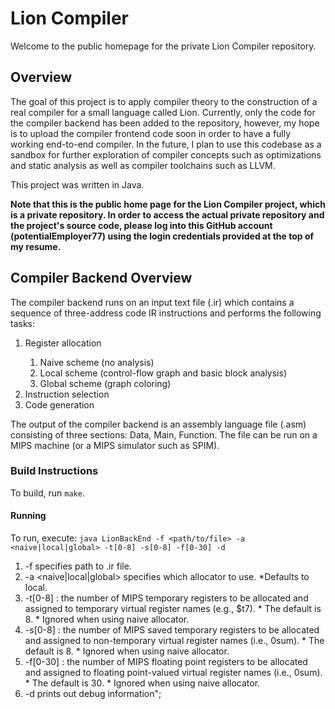 # Lion Compiler
Welcome to the public homepage for the private Lion Compiler repository.

## Overview
The goal of this project is to apply compiler theory to the construction of a real compiler for a small language called Lion. Currently, only the code for the compiler backend has been added to the repository, however, my hope is to upload the compiler frontend code soon in order to have a fully working end-to-end compiler. In the future, I plan to use this codebase as a sandbox for further exploration of compiler concepts such as optimizations and static analysis as well as compiler toolchains such as LLVM.

This project was written in Java.

<strong>Note that this is the public home page for the Lion Compiler project, which is a private repository. In order to access the actual private repository and the project's source code, please log into this GitHub account (potentialEmployer77) using the login credentials provided at the top of my resume.</strong>

## Compiler Backend Overview

The compiler backend runs on an input text file (.ir) which contains a sequence of three-address code IR instructions and performs the following tasks:

<ol>
  <li>Register allocation</li>
  <ol>
    <li>Naive scheme (no analysis)</li>
    <li>Local scheme (control-flow graph and basic block analysis)</li>
    <li>Global scheme (graph coloring)</li>
  </ol>
  <li>Instruction selection</li>
  <li>Code generation</li>
</ol>

The output of the compiler backend is an assembly language file (.asm) consisting of three sections: Data, Main, Function. The file can be run on a MIPS machine (or a MIPS simulator such as SPIM).

### Build Instructions

To build, run `make`.

#### Running

To run, execute:
`java LionBackEnd -f <path/to/file> -a <naive|local|global> -t[0-8] -s[0-8] -f[0-30] -d`
  1. -f <filename> specifies path to .ir file.
  2. -a <naive|local|global> specifies which allocator to use. 
    *Defaults to local.
  3. -t[0-8] : the number of MIPS temporary registers to be allocated and  assigned to temporary virtual register names (e.g., $t7). 
    * The default is 8. 
    * Ignored when using naive allocator.
  4. -s[0-8] : the number of MIPS saved temporary registers to be allocated and assigned to non-temporary virtual register names (i.e., 0sum). 
    * The default is 8. 
    * Ignored when using naive allocator.
  5. -f[0-30] : the number of MIPS floating point registers to be allocated and assigned to floating point-valued virtual register names (i.e., 0sum). 
    * The default is 30. 
    * Ignored when using naive allocator.
  6. -d prints out debug information";
